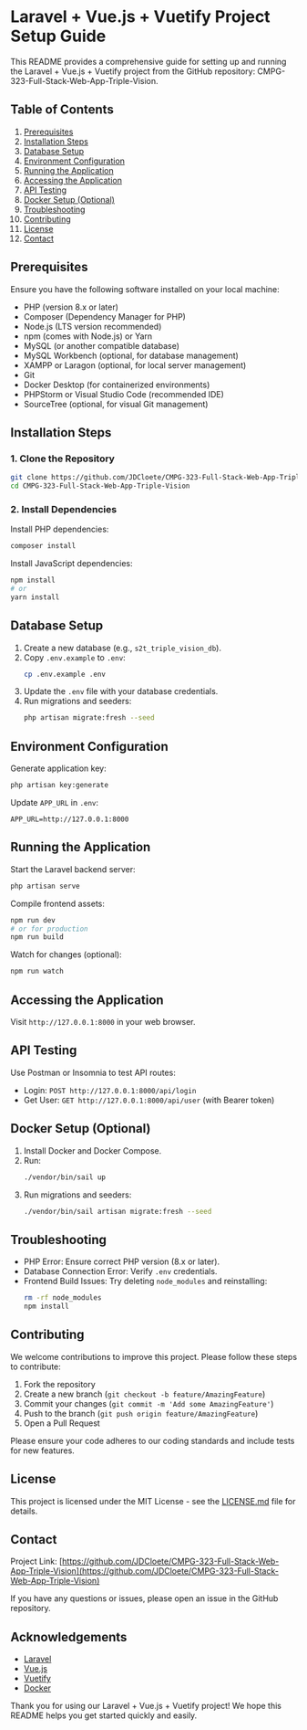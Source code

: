 # Laravel + Vue.js + Vuetify Project Setup Guide

This README provides a comprehensive guide for setting up and running the Laravel + Vue.js + Vuetify project from the GitHub repository: CMPG-323-Full-Stack-Web-App-Triple-Vision.

## Table of Contents

1. [Prerequisites](#prerequisites)
2. [Installation Steps](#installation-steps)
3. [Database Setup](#database-setup)
4. [Environment Configuration](#environment-configuration)
5. [Running the Application](#running-the-application)
6. [Accessing the Application](#accessing-the-application)
7. [API Testing](#api-testing)
8. [Docker Setup (Optional)](#docker-setup-optional)
9. [Troubleshooting](#troubleshooting)
10. [Contributing](#contributing)
11. [License](#license)
12. [Contact](#contact)

## Prerequisites

Ensure you have the following software installed on your local machine:

- PHP (version 8.x or later)
- Composer (Dependency Manager for PHP)
- Node.js (LTS version recommended)
- npm (comes with Node.js) or Yarn
- MySQL (or another compatible database)
- MySQL Workbench (optional, for database management)
- XAMPP or Laragon (optional, for local server management)
- Git
- Docker Desktop (for containerized environments)
- PHPStorm or Visual Studio Code (recommended IDE)
- SourceTree (optional, for visual Git management)

## Installation Steps

### 1. Clone the Repository

```bash
git clone https://github.com/JDCloete/CMPG-323-Full-Stack-Web-App-Triple-Vision.git
cd CMPG-323-Full-Stack-Web-App-Triple-Vision
```

### 2. Install Dependencies

Install PHP dependencies:
```bash
composer install
```

Install JavaScript dependencies:
```bash
npm install
# or
yarn install
```

## Database Setup

1. Create a new database (e.g., `s2t_triple_vision_db`).
2. Copy `.env.example` to `.env`:
   ```bash
   cp .env.example .env
   ```
3. Update the `.env` file with your database credentials.
4. Run migrations and seeders:
   ```bash
   php artisan migrate:fresh --seed
   ```

## Environment Configuration

Generate application key:
```bash
php artisan key:generate
```

Update `APP_URL` in `.env`:
```
APP_URL=http://127.0.0.1:8000
```

## Running the Application

Start the Laravel backend server:
```bash
php artisan serve
```

Compile frontend assets:
```bash
npm run dev
# or for production
npm run build
```

Watch for changes (optional):
```bash
npm run watch
```

## Accessing the Application

Visit `http://127.0.0.1:8000` in your web browser.

## API Testing

Use Postman or Insomnia to test API routes:

- Login: `POST http://127.0.0.1:8000/api/login`
- Get User: `GET http://127.0.0.1:8000/api/user` (with Bearer token)

## Docker Setup (Optional)

1. Install Docker and Docker Compose.
2. Run:
   ```bash
   ./vendor/bin/sail up
   ```
3. Run migrations and seeders:
   ```bash
   ./vendor/bin/sail artisan migrate:fresh --seed
   ```

## Troubleshooting

- PHP Error: Ensure correct PHP version (8.x or later).
- Database Connection Error: Verify `.env` credentials.
- Frontend Build Issues: Try deleting `node_modules` and reinstalling:
  ```bash
  rm -rf node_modules
  npm install
  ```

## Contributing

We welcome contributions to improve this project. Please follow these steps to contribute:

1. Fork the repository
2. Create a new branch (`git checkout -b feature/AmazingFeature`)
3. Commit your changes (`git commit -m 'Add some AmazingFeature'`)
4. Push to the branch (`git push origin feature/AmazingFeature`)
5. Open a Pull Request

Please ensure your code adheres to our coding standards and include tests for new features.

## License

This project is licensed under the MIT License - see the [LICENSE.md](LICENSE.md) file for details.

## Contact

Project Link: [https://github.com/JDCloete/CMPG-323-Full-Stack-Web-App-Triple-Vision](https://github.com/JDCloete/CMPG-323-Full-Stack-Web-App-Triple-Vision)

If you have any questions or issues, please open an issue in the GitHub repository.

## Acknowledgements

- [Laravel](https://laravel.com)
- [Vue.js](https://vuejs.org)
- [Vuetify](https://vuetifyjs.com)
- [Docker](https://www.docker.com)

Thank you for using our Laravel + Vue.js + Vuetify project! We hope this README helps you get started quickly and easily.
